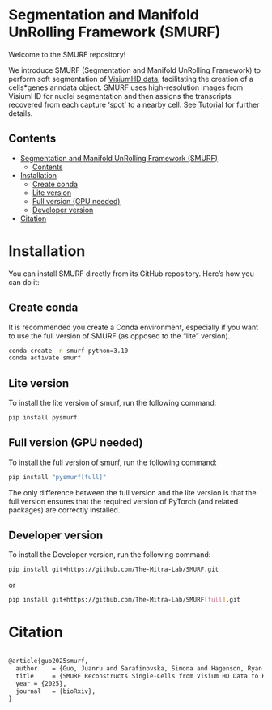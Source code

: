 # Segmentation and Manifold UnRolling Framework (SMURF)

Welcome to the SMURF repository!

We introduce SMURF (Segmentation and Manifold UnRolling Framework) to perform soft segmentation of [VisiumHD data](https://www.10xgenomics.com/products/visium-hd-spatial-gene-expression), facilitating the creation of a cells*genes anndata object. SMURF uses high-resolution images from VisiumHD for nuclei segmentation and then assigns the transcripts recovered from each capture ‘spot’ to a nearby cell. See [Tutorial](https://the-mitra-lab.github.io/SMURF/) for further details.


## Contents

- [Segmentation and Manifold UnRolling Framework (SMURF)](#segmentation-and-manifold-unrolling-framework-smurf)
  - [Contents](#contents)
- [Installation ](#installation-)
  - [Create conda ](#create-conda-)
  - [Lite version ](#lite-version-)
  - [Full version (GPU needed)](#full-version-gpu-needed)
  - [Developer version](#developer-version)
- [Citation  ](#citation--)


# Installation <a name="installation"></a>

You can install SMURF directly from its GitHub repository. Here’s how you can do it:

## Create conda <a name="Createconda"></a>

It is recommended you create a Conda environment, especially if you want to use the full version of SMURF (as opposed to the “lite” version).

```bash
conda create -n smurf python=3.10
conda activate smurf
```

## Lite version <a name="Lite"></a>

To install the lite version of smurf, run the following command:

```bash
pip install pysmurf
```

## Full version (GPU needed)<a name="Full"></a>

To install the full version of smurf, run the following command:

```bash
pip install "pysmurf[full]"
```

The only difference between the full version and the lite version is that the full version ensures that the required version of PyTorch (and related packages) are correctly installed.

## Developer version

To install the Developer version, run the following command:

```bash
pip install git+https://github.com/The-Mitra-Lab/SMURF.git
```

or

```bash
pip install git+https://github.com/The-Mitra-Lab/SMURF[full].git
```

# Citation  <a name="Citation"></a>

```latex

@article{guo2025smurf,
  author    = {Guo, Juanru and Sarafinovska, Simona and Hagenson, Ryan A. and Valentine, Mark C. and Dougherty, Joseph D. and Mitra, Robi D. and Muegge, Brian D.},
  title     = {SMURF Reconstructs Single-Cells from Visium HD Data to Reveal Zonation of Transcriptional Programs in the Intestine},
  year = {2025},
  journal   = {bioRxiv},
}


```
